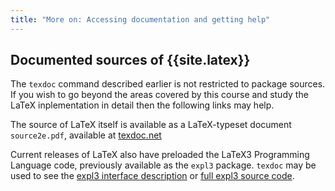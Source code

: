 ```yaml
---
title: "More on: Accessing documentation and getting help"
---
```



## Documented sources of {{site.latex}}

The `texdoc` command described earlier is not restricted to package sources. If you wish to
go beyond the areas covered by this course and study the LaTeX inplementation in detail then
the following links may help.

The source of LaTeX itself is available as a LaTeX-typeset document `source2e.pdf`, available at
[texdoc.net](https://texdoc.net/texmf-dist/doc/latex/base/source2e.pdf)

Current releases of LaTeX also have preloaded the LaTeX3 Programming Language code, previously available
as the `expl3` package.  `texdoc` may be used to see the
[expl3 interface description](http://texdoc.net/texmf-dist/doc/latex/l3kernel/interface3.pdf)
or
[full expl3 source code](http://texdoc.net/texmf-dist/doc/latex/l3kernel/source3.pdf).





